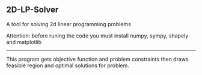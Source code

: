 ## 2D-LP-Solver  

A tool for solving 2d linear programming problems  


Attention: before runing the code you must install numpy, sympy, shapely and matplotlib  


--------------
This program gets objective function and problem constraints then draws feasible region and optimal solutions for problem.
